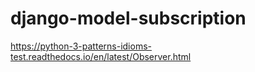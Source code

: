 # django-model-subscription

https://python-3-patterns-idioms-test.readthedocs.io/en/latest/Observer.html
